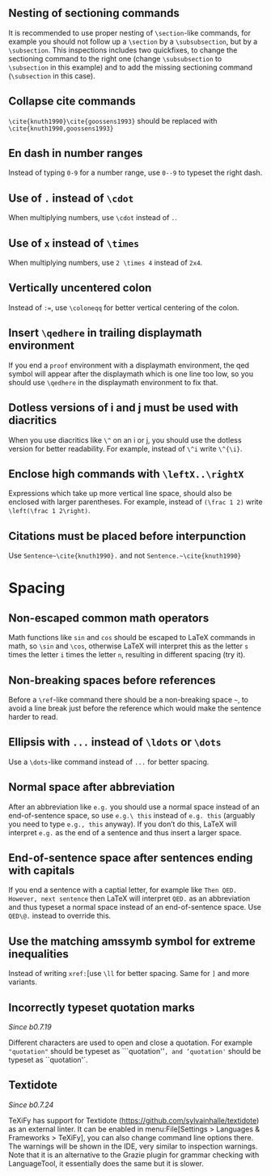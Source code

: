 ## Nesting of sectioning commands

It is recommended to use proper nesting of `\section`-like commands, for example you should not follow up a `\section` by a `\subsubsection`, but by a `\subsection`.
This inspections includes two quickfixes, to change the sectioning command to the right one (change `\subsubsection` to `\subsection` in this example) and to add the missing sectioning command (`\subsection` in this case).

## Collapse cite commands

`\cite{knuth1990}\cite{goossens1993}` should be replaced with `\cite{knuth1990,goossens1993}`

## En dash in number ranges

Instead of typing `0-9` for a number range, use `0--9` to typeset the right dash.

## Use of `.` instead of `\cdot`

When multiplying numbers, use `\cdot` instead of `.`.

## Use of `x` instead of `\times`

When multiplying numbers, use `2 \times 4` instead of `2x4`.

## Vertically uncentered colon

Instead of `:=`, use `\coloneqq` for better vertical centering of the colon.

## Insert `\qedhere` in trailing displaymath environment

If you end a `proof` environment with a displaymath environment, the qed symbol will appear after the displaymath which is one line too low, so you should use `\qedhere` in the displaymath environment to fix that.

## Dotless versions of i and j must be used with diacritics

When you use diacritics like `\^` on an i or j, you should use the dotless version for better readability.
For example, instead of `\^i` write `\^{\i}`.

## Enclose high commands with `\leftX..\rightX`

Expressions which take up more vertical line space, should also be enclosed with larger parentheses.
For example, instead of `(\frac 1 2)` write `\left(\frac 1 2\right)`.

## Citations must be placed before interpunction

Use `Sentence~\cite{knuth1990}.` and not `Sentence.~\cite{knuth1990}`

# Spacing

## Non-escaped common math operators

Math functions like `sin` and `cos` should be escaped to LaTeX commands in math, so `\sin` and `\cos`, otherwise LaTeX will interpret this as the letter `s` times the letter `i` times the letter `n`, resulting in different spacing (try it).

## Non-breaking spaces before references

Before a `\ref`-like command there should be a non-breaking space `~`, to avoid a line break just before the reference which would make the sentence harder to read.

## Ellipsis with `...` instead of `\ldots` or `\dots`

Use a `\dots`-like command instead of `...` for better spacing.

## Normal space after abbreviation

After an abbreviation like `e.g.` you should use a normal space instead of an end-of-sentence space, so use `e.g.\ this` instead of `e.g. this` (arguably you need to type `e.g., this` anyway). If you don’t do this, LaTeX will interpret `e.g.` as the end of a sentence and thus insert a larger space.

## End-of-sentence space after sentences ending with capitals

If you end a sentence with a captial letter, for example like `Then QED. However, next sentence` then LaTeX will interpret `QED.` as an abbreviation and thus typeset a normal space instead of an end-of-sentence space. Use `QED\@.` instead to override this.

## Use the matching amssymb symbol for extreme inequalities

Instead of writing `xref:`[use `\ll` for better spacing. Same for `]` and more variants.

## Incorrectly typeset quotation marks
_Since b0.7.19_

Different characters are used to open and close a quotation. For example `"quotation"` should be typeset as ```quotation''`, and ’quotation'` should be typeset as ``quotation'`.

## Textidote
_Since b0.7.24_

TeXiFy has support for Textidote (https://github.com/sylvainhalle/textidote) as an external linter.
It can be enabled in menu:File[Settings > Languages & Frameworks > TeXiFy], you can also change command line options there.
The warnings will be shown in the IDE, very similar to inspection warnings.
Note that it is an alternative to the Grazie plugin for grammar checking with LanguageTool, it essentially does the same but it is slower.
